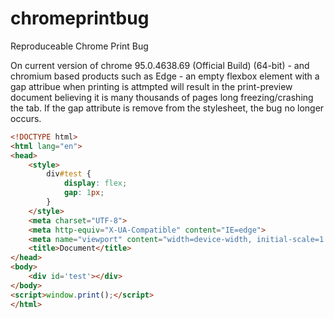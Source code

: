 # chromeprintbug
Reproduceable Chrome Print Bug

On current version of chrome 95.0.4638.69 (Official Build) (64-bit) - and chromium based products such as Edge - an empty flexbox element with a gap attribue when printing is attmpted will result in the print-preview document believing it is many thousands of pages long freezing/crashing the tab.
If the gap attribute is remove from the stylesheet, the bug no longer occurs.

```html
<!DOCTYPE html>
<html lang="en">
<head>
    <style>
        div#test {
            display: flex;
            gap: 1px;
        }
    </style>
    <meta charset="UTF-8">
    <meta http-equiv="X-UA-Compatible" content="IE=edge">
    <meta name="viewport" content="width=device-width, initial-scale=1.0">
    <title>Document</title>
</head>
<body>
    <div id='test'></div>
</body>
<script>window.print();</script>
</html>
